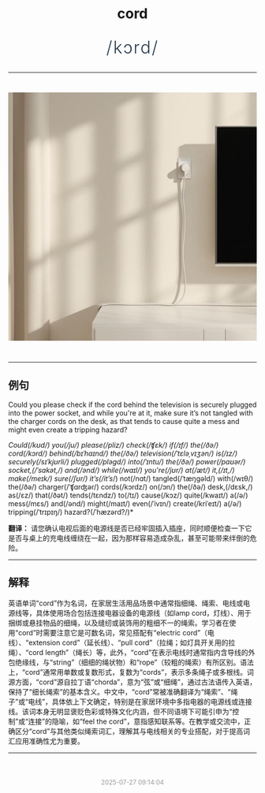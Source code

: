 <div align="center">

# cord

<div style="margin: 30px 0;">
<h1 style="font-size: 2.5em; font-weight: 300; letter-spacing: 2px; margin: 0; color: #2c3e50;">
/kɔrd/
</h1>
</div>

</div>

---

<div align="center" style="margin: 40px 0;">

![cord](images/cord.png)

</div>

---

## 例句

Could you please check if the cord behind the television is securely plugged into the power socket, and while you're at it, make sure it’s not tangled with the charger cords on the desk, as that tends to cause quite a mess and might even create a tripping hazard?

*Could(/kʊd/) you(/ju/) please(/pliz/) check(/ʧɛk/) if(/ɪf/) the(/ðə/) cord(/kɔrd/) behind(/bɪˈhaɪnd/) the(/ðə/) television(/ˈtɛləˌvɪʒən/) is(/ɪz/) securely(/sɪˈkjʊrli/) plugged(/pləgd/) into(/ˈɪntu/) the(/ðə/) power(/paʊər/) socket,(/ˈsɑkət,/) and(/ənd/) while(/waɪl/) you're(/jʊr/) at(/æt/) it,(/ɪt,/) make(/meɪk/) sure(/ʃʊr/) it’s(/it’s*/) not(/nɑt/) tangled(/ˈtæŋgəld/) with(/wɪθ/) the(/ðə/) charger(/ˈʧɑrʤər/) cords(/kɔrdz/) on(/ɔn/) the(/ðə/) desk,(/dɛsk,/) as(/ɛz/) that(/ðət/) tends(/tɛndz/) to(/tɪ/) cause(/kɔz/) quite(/kwaɪt/) a(/ə/) mess(/mɛs/) and(/ənd/) might(/maɪt/) even(/ˈivɪn/) create(/kriˈeɪt/) a(/ə/) tripping(/ˈtrɪpɪŋ/) hazard?(/ˈhæzərd?/)*

**翻译：** 请您确认电视后面的电源线是否已经牢固插入插座，同时顺便检查一下它是否与桌上的充电线缠绕在一起，因为那样容易造成杂乱，甚至可能带来绊倒的危险。

---

## 解释

英语单词“cord”作为名词，在家居生活用品场景中通常指细绳、绳索、电线或电源线等，具体使用场合包括连接电器设备的电源线（如lamp cord，灯线）、用于捆绑或悬挂物品的细绳，以及缝纫或装饰用的粗细不一的绳索。学习者在使用“cord”时需要注意它是可数名词，常见搭配有“electric cord”（电线）、“extension cord”（延长线）、“pull cord”（拉绳；如灯具开关用的拉绳）、“cord length”（绳长）等，此外，“cord”在表示电线时通常指内含导线的外包绝缘线，与“string”（细细的绳状物）和“rope”（较粗的绳索）有所区别。语法上，“cord”通常用单数或复数形式，复数为“cords”，表示多条绳子或多根线。词源方面，“cord”源自拉丁语“chorda”，意为“弦”或“细绳”，通过古法语传入英语，保持了“细长绳索”的基本含义。中文中，“cord”常被准确翻译为“绳索”、“绳子”或“电线”，具体依上下文确定，特别是在家居环境中多指电器的电源线或连接线。该词本身无明显褒贬色彩或特殊文化内涵，但不同语境下可能引申为“控制”或“连接”的隐喻，如“feel the cord”，意指感知联系等。在教学或交流中，正确区分“cord”与其他类似绳索词汇，理解其与电线相关的专业搭配，对于提高词汇应用准确性尤为重要。


---

<div align="center" style="margin-top: 50px;">
<small style="color: #999; font-size: 0.9em;">2025-07-27 09:14:04</small>
</div>
